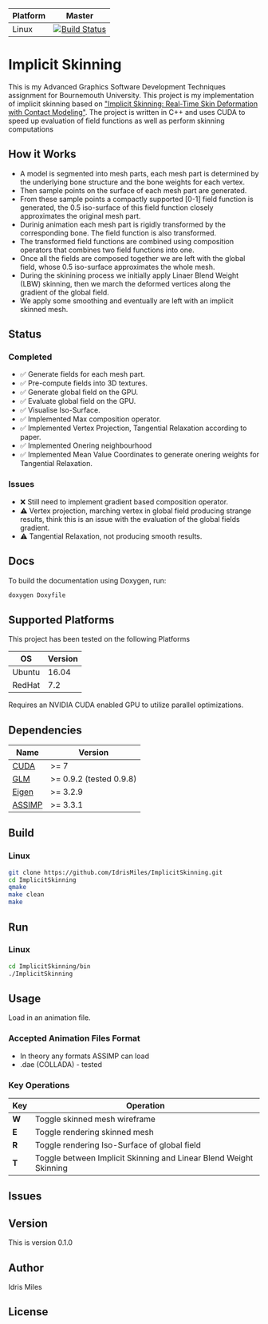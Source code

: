| **Platform** | **Master** |
| -------- | ----- |
| Linux | [![Build Status](https://travis-ci.org/IdrisMiles/ImplicitSkinning.svg?branch=master)](https://travis-ci.org/IdrisMiles/ImplicitSkinning) |

# Implicit Skinning
This is my Advanced Graphics Software Development Techniques assignment for Bournemouth University.
This project is my implementation of implicit skinning based on ["Implicit Skinning: Real-Time Skin Deformation with Contact Modeling"](http://rodolphe-vaillant.fr/pivotx/templates/projects/implicit_skinning/implicit_skinning.pdf). 
The project is written in C++ and uses CUDA to speed up evaluation of field functions as well as perform skinning computations
## How it Works
* A model is segmented into mesh parts, each mesh part is determined by the underlying bone structure and the bone weights for each vertex. 
* Then sample points on the surface of each mesh part are generated. 
* From these sample points a compactly supported [0-1] field function is generated, the 0.5 iso-surface of this field function closely approximates the original mesh part.
* Durinig animation each mesh part is rigidly transformed by the corresponding bone. The field function is also transformed.
* The transformed field functions are combined using composition operators that combines two field functions into one.
* Once all the fields are composed together we are left with the global field, whose 0.5 iso-surface approximates the whole mesh.
* During the skinining process we initially apply Linaer Blend Weight (LBW) skinning, then we march the deformed vertices along the gradient of the global field.
* We apply some smoothing and eventually are left with an implicit skinned mesh.

## Status
### Completed
* :white_check_mark: Generate fields for each mesh part.
* :white_check_mark: Pre-compute fields into 3D textures.
* :white_check_mark: Generate global field on the GPU.
* :white_check_mark: Evaluate global field on the GPU.
* :white_check_mark: Visualise Iso-Surface.
* :white_check_mark: Implemented Max composition operator.
* :white_check_mark: Implemented Vertex Projection, Tangential Relaxation according to paper.
* :white_check_mark: Implemented Onering neighbourhood
* :white_check_mark: Implemented Mean Value Coordinates to generate onering weights for Tangential Relaxation.
### Issues
* :x: Still need to implement gradient based composition operator.
* :warning: Vertex projection, marching vertex in global field producing strange results, think this is an issue with the evaluation of the global fields gradient.
* :warning: Tangential Relaxation, not producing smooth results. 


## Docs
To build the documentation using Doxygen, run:
```bash
doxygen Doxyfile
```

## Supported Platforms
This project has been tested on the following Platforms

| **OS** | **Version** |
| ---- | ------- |
| Ubuntu | 16.04 |
| RedHat | 7.2 |

Requires an NVIDIA CUDA enabled GPU to utilize parallel optimizations.


## Dependencies
| **Name** | **Version** |
| ---- | ------- |
| [CUDA](https://developer.nvidia.com/cuda-downloads) | >= 7 |
| [GLM](http://glm.g-truc.net/0.9.8/index.html)| >= 0.9.2 (tested 0.9.8) |
| [Eigen](http://eigen.tuxfamily.org/index.php?title=Main_Page)| >= 3.2.9 |
| [ASSIMP](http://www.assimp.org/) | >= 3.3.1 |


## Build
### Linux
```bash
git clone https://github.com/IdrisMiles/ImplicitSkinning.git
cd ImplicitSkinning
qmake
make clean
make
```

## Run
### Linux
```bash
cd ImplicitSkinning/bin
./ImplicitSkinning
```

## Usage
Load in an animation file.
### Accepted Animation Files Format
* In theory any formats ASSIMP can load
* .dae (COLLADA) - tested


### Key Operations
| **Key** | **Operation** |
| ---- | ------- |
| **W** | Toggle skinned mesh wireframe |
| **E** | Toggle rendering skinned mesh |
| **R** | Toggle rendering Iso-Surface of global field |
| **T** | Toggle between Implicit Skinning and Linear Blend Weight Skinning |


## Issues


## Version
This is version 0.1.0


## Author
Idris Miles


## License
